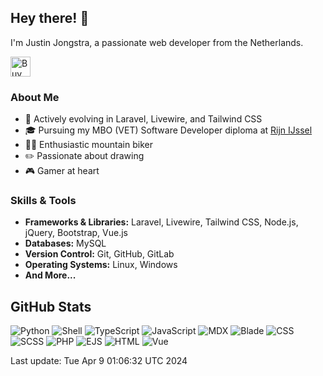 ## Hey there! 👋

I'm Justin Jongstra, a passionate web developer from the Netherlands.

<a href='https://ko-fi.com/justinjongstra' target='_blank'><img height='32' style='border:0px;height:32px;' src='https://cdn.ko-fi.com/cdn/kofi2.png?v=3' border='0' alt='Buy Me a Coffee at ko-fi.com' /></a> 
<br>

### About Me
- 🌱 Actively evolving in Laravel, Livewire, and Tailwind CSS
- 🎓 Pursuing my MBO (VET) Software Developer diploma at [Rijn IJssel](https://www.rijnijssel.nl/)
- 🚵‍♂️ Enthusiastic mountain biker
- ✏️ Passionate about drawing
- 🎮 Gamer at heart

### Skills & Tools
- **Frameworks & Libraries:** Laravel, Livewire, Tailwind CSS, Node.js, jQuery, Bootstrap, Vue.js
- **Databases:** MySQL
- **Version Control:** Git, GitHub, GitLab
- **Operating Systems:** Linux, Windows
- **And More...**

## GitHub Stats
![Python](https://img.shields.io/badge/Python-.17%25-blue)
![Shell](https://img.shields.io/badge/Shell-.35%25-blue)
![TypeScript](https://img.shields.io/badge/TypeScript-.01%25-blue)
![JavaScript](https://img.shields.io/badge/JavaScript-11.44%25-blue)
![MDX](https://img.shields.io/badge/MDX-2.19%25-blue)
![Blade](https://img.shields.io/badge/Blade-25.04%25-blue)
![CSS](https://img.shields.io/badge/CSS-2.20%25-blue)
![SCSS](https://img.shields.io/badge/SCSS-2.10%25-blue)
![PHP](https://img.shields.io/badge/PHP-54.78%25-blue)
![EJS](https://img.shields.io/badge/EJS-.78%25-blue)
![HTML](https://img.shields.io/badge/HTML-.10%25-blue)
![Vue](https://img.shields.io/badge/Vue-.79%25-blue)

Last update: Tue Apr  9 01:06:32 UTC 2024

